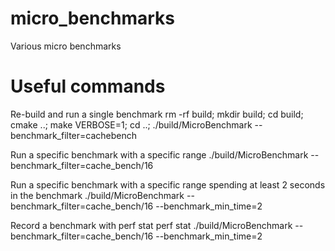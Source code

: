 # micro_benchmarks
Various micro benchmarks

# Useful commands

Re-build and run a single benchmark
    rm -rf build; mkdir build; cd build; cmake ..; make VERBOSE=1; cd ..; ./build/MicroBenchmark --benchmark_filter=cachebench

Run a specific benchmark with a specific range
    ./build/MicroBenchmark --benchmark_filter=cache_bench/16

Run a specific benchmark with a specific range spending at least 2 seconds in the benchmark
    ./build/MicroBenchmark --benchmark_filter=cache_bench/16 --benchmark_min_time=2

Record a benchmark with perf stat
    perf stat ./build/MicroBenchmark --benchmark_filter=cache_bench/16 --benchmark_min_time=2
